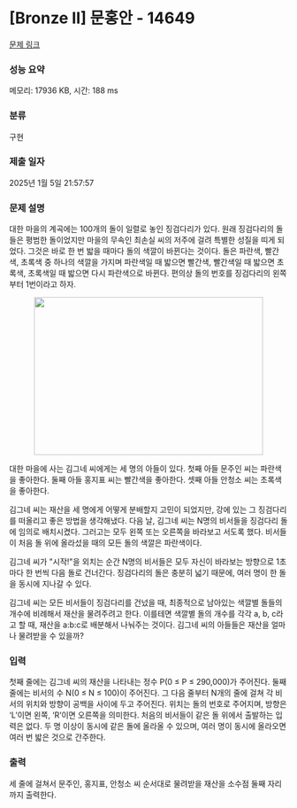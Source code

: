 # [Bronze II] 문홍안 - 14649 

[문제 링크](https://www.acmicpc.net/problem/14649) 

### 성능 요약

메모리: 17936 KB, 시간: 188 ms

### 분류

구현

### 제출 일자

2025년 1월 5일 21:57:57

### 문제 설명

<p>대한 마을의 계곡에는 100개의 돌이 일렬로 놓인 징검다리가 있다. 원래 징검다리의 돌들은 평범한 돌이었지만 마을의 무속인 최손실 씨의 저주에 걸려 특별한 성질을 띠게 되었다. 그것은 바로 한 번 밟을 때마다 돌의 색깔이 바뀐다는 것이다. 돌은 파란색, 빨간색, 초록색 중 하나의 색깔을 가지며 파란색일 때 밟으면 빨간색, 빨간색일 때 밟으면 초록색, 초록색일 때 밟으면 다시 파란색으로 바뀐다. 편의상 돌의 번호를 징검다리의 왼쪽부터 1번이라고 하자.</p>

<p style="text-align:center"><img alt="" src="https://onlinejudgeimages.s3-ap-northeast-1.amazonaws.com/problem/14649/1.png" style="height:285px; width:414px"></p>

<p>대한 마을에 사는 김그네 씨에게는 세 명의 아들이 있다. 첫째 아들 문주인 씨는 파란색을 좋아한다. 둘째 아들 홍지표 씨는 빨간색을 좋아한다. 셋째 아들 안청소 씨는 초록색을 좋아한다.</p>

<p>김그네 씨는 재산을 세 명에게 어떻게 분배할지 고민이 되었지만, 강에 있는 그 징검다리를 떠올리고 좋은 방법을 생각해냈다. 다음 날, 김그네 씨는 N명의 비서들을 징검다리 돌에 임의로 배치시켰다. 그러고는 모두 왼쪽 또는 오른쪽을 바라보고 서도록 했다. 비서들이 처음 돌 위에 올라섰을 때의 모든 돌의 색깔은 파란색이다.</p>

<p>김그네 씨가 "시작!"을 외치는 순간 N명의 비서들은 모두 자신이 바라보는 방향으로 1초마다 한 번씩 다음 돌로 건너간다. 징검다리의 돌은 충분히 넓기 때문에, 여러 명이 한 돌을 동시에 지나갈 수 있다.</p>

<p>김그네 씨는 모든 비서들이 징검다리를 건넜을 때, 최종적으로 남아있는 색깔별 돌들의 개수에 비례해서 재산을 물려주려고 한다. 이를테면 색깔별 돌의 개수를 각각 a, b, c라고 할 때, 재산을 a:b:c로 배분해서 나눠주는 것이다. 김그네 씨의 아들들은 재산을 얼마나 물려받을 수 있을까?</p>

### 입력 

 <p>첫째 줄에는 김그네 씨의 재산을 나타내는 정수 P(0 ≤ P ≤ 290,000)가 주어진다. 둘째 줄에는 비서의 수 N(0 ≤ N ≤ 100)이 주어진다. 그 다음 줄부터 N개의 줄에 걸쳐 각 비서의 위치와 방향이 공백을 사이에 두고 주어진다. 위치는 돌의 번호로 주어지며, 방향은 ‘L’이면 왼쪽, ‘R’이면 오른쪽을 의미한다. 처음의 비서들이 같은 돌 위에서 출발하는 입력은 없다. 두 명 이상이 동시에 같은 돌에 올라올 수 있으며, 여러 명이 동시에 올라오면 여러 번 밟은 것으로 간주한다.</p>

### 출력 

 <p>세 줄에 걸쳐서 문주인, 홍지표, 안청소 씨 순서대로 물려받을 재산을 소수점 둘째 자리까지 출력한다.</p>

